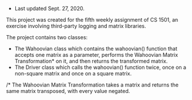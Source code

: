 * Last updated Sept. 27, 2020.

This project was created for the fifth weekly assignment of CS 1501, an exercise involving third-party logging and matrix libraries. 

The project contains two classes: 
- The Wahoovian class which contains the wahoovian() function that accepts one matrix as a parameter, performs the Wahoovian Matrix Transformation* on it, and then returns the transformed matrix. 
- The Driver class which calls the wahoovian() function twice, once on a non-square matrix and once on a square matrix. 

/* The Wahoovian Matrix Transformation takes a matrix and returns the same matrix transposed, with every value negated. 